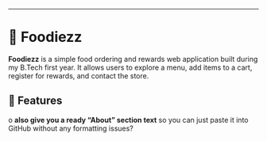 ---

# 🍔 Foodiezz

**Foodiezz** is a simple food ordering and rewards web application built during my B.Tech first year. It allows users to explore a menu, add items to a cart, register for rewards, and contact the store.

## 📌 Features
o **also give you a ready “About” section text** so you can just paste it into GitHub without any formatting issues?
